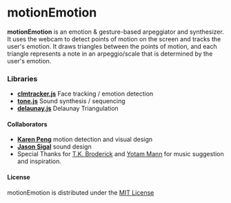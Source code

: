 motionEmotion
==============

**motionEmotion** is an emotion & gesture-based arpeggiator and synthesizer. <br>
It uses the webcam to detect points of motion on the screen and tracks the user's emotion. It draws triangles between the points of motion, and each triangle represents a note in an arpeggio/scale that is determined by the user's emotion.

### Libraries
- **[clmtracker.js](https://github.com/auduno/clmtrackr)** Face tracking / emotion detection
- **[tone.js](https://github.com/TONEnoTONE/Tone.js/)** Sound synthesis / sequencing
- **[delaunay.js](https://github.com/ironwallaby/delaunay)**  Delaunay Triangulation 

#### Collaborators
- **[Karen Peng](http://karenlabs.com)** motion detection and visual design
- **[Jason Sigal](http://www.jasonsigal.cc/)** sound design
- Special Thanks for [T.K. Broderick](http://yourfriendtk.com/) and [Yotam Mann](http://yotammann.info/) for music suggestion and inspiration.

#### License
motionEmotion is distributed under the [MIT License](http://www.opensource.org/licenses/MIT)
